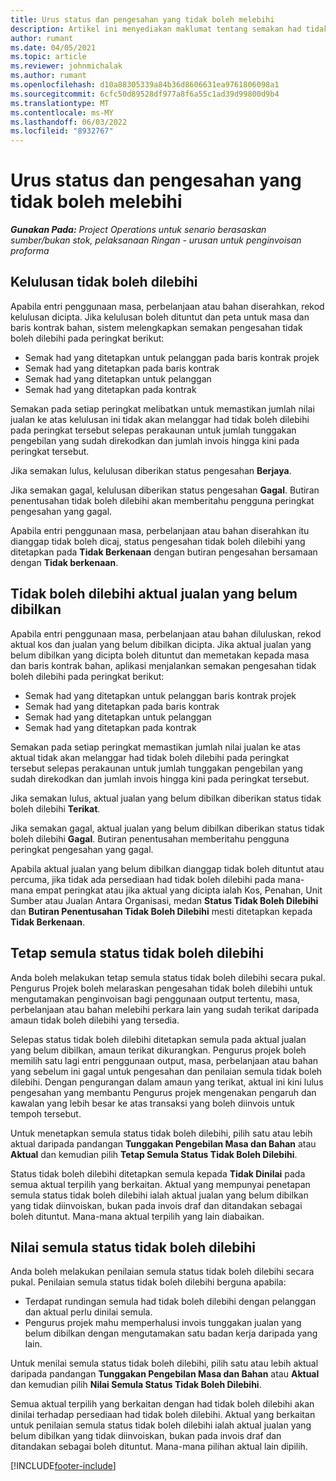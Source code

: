 ```yaml
---
title: Urus status dan pengesahan yang tidak boleh melebihi
description: Artikel ini menyediakan maklumat tentang semakan had tidak boleh dilebihi yang dilaksanakan dalam Project Operations.
author: rumant
ms.date: 04/05/2021
ms.topic: article
ms.reviewer: johnmichalak
ms.author: rumant
ms.openlocfilehash: d10a88305339a84b36d8606631ea9761806098a1
ms.sourcegitcommit: 6cfc50d89528df977a8f6a55c1ad39d99800d9b4
ms.translationtype: MT
ms.contentlocale: ms-MY
ms.lasthandoff: 06/03/2022
ms.locfileid: "8932767"
---
```

# <a name="manage-not-to-exceed-status-and-validations"></a>Urus status dan pengesahan yang tidak boleh melebihi 

_**Gunakan Pada:** Project Operations untuk senario berasaskan sumber/bukan stok, pelaksanaan Ringan - urusan untuk penginvoisan proforma_

## <a name="not-to-exceed-on-approvals"></a>Kelulusan tidak boleh dilebihi

Apabila entri penggunaan masa, perbelanjaan atau bahan diserahkan, rekod kelulusan dicipta. Jika kelulusan boleh dituntut dan peta untuk masa dan baris kontrak bahan, sistem melengkapkan semakan pengesahan tidak boleh dilebihi pada peringkat berikut:

  - Semak had yang ditetapkan untuk pelanggan pada baris kontrak projek
  - Semak had yang ditetapkan pada baris kontrak
  - Semak had yang ditetapkan untuk pelanggan
  - Semak had yang ditetapkan pada kontrak

Semakan pada setiap peringkat melibatkan untuk memastikan jumlah nilai jualan ke atas kelulusan ini tidak akan melanggar had tidak boleh dilebihi pada peringkat tersebut selepas perakaunan untuk jumlah tunggakan pengebilan yang sudah direkodkan dan jumlah invois hingga kini pada peringkat tersebut.

Jika semakan lulus, kelulusan diberikan status pengesahan **Berjaya**.

Jika semakan gagal, kelulusan diberikan status pengesahan **Gagal**. Butiran penentusahan tidak boleh dilebihi akan memberitahu pengguna peringkat pengesahan yang gagal.

Apabila entri penggunaan masa, perbelanjaan atau bahan diserahkan itu dianggap tidak boleh dicaj, status pengesahan tidak boleh dilebihi yang ditetapkan pada **Tidak Berkenaan** dengan butiran pengesahan bersamaan dengan **Tidak berkenaan**.

## <a name="not-to-exceed-on-unbilled-sales-actuals"></a>Tidak boleh dilebihi aktual jualan yang belum dibilkan

Apabila entri penggunaan masa, perbelanjaan atau bahan diluluskan, rekod aktual kos dan jualan yang belum dibilkan dicipta. Jika aktual jualan yang belum dibilkan yang dicipta boleh dituntut dan memetakan kepada masa dan baris kontrak bahan, aplikasi menjalankan semakan pengesahan tidak boleh dilebihi pada peringkat berikut:

  - Semak had yang ditetapkan untuk pelanggan baris kontrak projek
  - Semak had yang ditetapkan pada baris kontrak
  - Semak had yang ditetapkan untuk pelanggan
  - Semak had yang ditetapkan pada kontrak

Semakan pada setiap peringkat memastikan jumlah nilai jualan ke atas aktual tidak akan melanggar had tidak boleh dilebihi pada peringkat tersebut selepas perakaunan untuk jumlah tunggakan pengebilan yang sudah direkodkan dan jumlah invois hingga kini pada peringkat tersebut.

Jika semakan lulus, aktual jualan yang belum dibilkan diberikan status tidak boleh dilebihi **Terikat**.

Jika semakan gagal, aktual jualan yang belum dibilkan diberikan status tidak boleh dilebihi **Gagal**. Butiran penentusahan memberitahu pengguna peringkat pengesahan yang gagal.

Apabila aktual jualan yang belum dibilkan dianggap tidak boleh dituntut atau percuma, jika tidak ada persediaan had tidak boleh dilebihi pada mana-mana empat peringkat atau jika aktual yang dicipta ialah Kos, Penahan, Unit Sumber atau Jualan Antara Organisasi, medan **Status Tidak Boleh Dilebihi** dan **Butiran Penentusahan Tidak Boleh Dilebihi** mesti ditetapkan kepada **Tidak Berkenaan**.

## <a name="reset-the-not-to-exceed-status"></a>Tetap semula status tidak boleh dilebihi

Anda boleh melakukan tetap semula status tidak boleh dilebihi secara pukal. Pengurus Projek boleh melaraskan pengesahan tidak boleh dilebihi untuk mengutamakan penginvoisan bagi penggunaan output tertentu, masa, perbelanjaan atau bahan melebihi perkara lain yang sudah terikat daripada amaun tidak boleh dilebihi yang tersedia.

Selepas status tidak boleh dilebihi ditetapkan semula pada aktual jualan yang belum dibilkan, amaun terikat dikurangkan. Pengurus projek boleh memilih satu lagi entri penggunaan output, masa, perbelanjaan atau bahan yang sebelum ini gagal untuk pengesahan dan penilaian semula tidak boleh dilebihi. Dengan pengurangan dalam amaun yang terikat, aktual ini kini lulus pengesahan yang membantu Pengurus projek mengenakan pengaruh dan kawalan yang lebih besar ke atas transaksi yang boleh diinvois untuk tempoh tersebut.

Untuk menetapkan semula status tidak boleh dilebihi, pilih satu atau lebih aktual daripada pandangan **Tunggakan Pengebilan Masa dan Bahan** atau **Aktual** dan kemudian pilih **Tetap Semula Status Tidak Boleh Dilebihi**.

Status tidak boleh dilebihi ditetapkan semula kepada **Tidak Dinilai** pada semua aktual terpilih yang berkaitan. Aktual yang mempunyai penetapan semula status tidak boleh dilebihi ialah aktual jualan yang belum dibilkan yang tidak diinvoiskan, bukan pada invois draf dan ditandakan sebagai boleh dituntut. Mana-mana aktual terpilih yang lain diabaikan.

## <a name="reevaluate-not-to-exceed-status"></a>Nilai semula status tidak boleh dilebihi

Anda boleh melakukan penilaian semula status tidak boleh dilebihi secara pukal. Penilaian semula status tidak boleh dilebihi berguna apabila:

  - Terdapat rundingan semula had tidak boleh dilebihi dengan pelanggan dan aktual perlu dinilai semula.
  - Pengurus projek mahu memperhalusi invois tunggakan jualan yang belum dibilkan dengan mengutamakan satu badan kerja daripada yang lain.

Untuk menilai semula status tidak boleh dilebihi, pilih satu atau lebih aktual daripada pandangan **Tunggakan Pengebilan Masa dan Bahan** atau **Aktual** dan kemudian pilih **Nilai Semula Status Tidak Boleh Dilebihi**.

Semua aktual terpilih yang berkaitan dengan had tidak boleh dilebihi akan dinilai terhadap persediaan had tidak boleh dilebihi. Aktual yang berkaitan untuk penilaian semula status tidak boleh dilebihi ialah aktual jualan yang belum dibilkan yang tidak diinvoiskan, bukan pada invois draf dan ditandakan sebagai boleh dituntut. Mana-mana pilihan aktual lain dipilih.


[!INCLUDE[footer-include](../../includes/footer-banner.md)]
